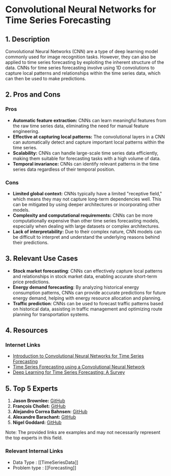 # Convolutional Neural Networks for Time Series Forecasting

## 1. Description
Convolutional Neural Networks (CNN) are a type of deep learning model commonly used for image recognition tasks. However, they can also be applied to time series forecasting by exploiting the inherent structure of the data. CNNs for time series forecasting involve using 1D convolutions to capture local patterns and relationships within the time series data, which can then be used to make predictions.

## 2. Pros and Cons

### Pros
- **Automatic feature extraction:** CNNs can learn meaningful features from the raw time series data, eliminating the need for manual feature engineering.
- **Effective at capturing local patterns:** The convolutional layers in a CNN can automatically detect and capture important local patterns within the time series.
- **Scalability:** CNNs can handle large-scale time series data efficiently, making them suitable for forecasting tasks with a high volume of data.
- **Temporal invariance:** CNNs can identify relevant patterns in the time series data regardless of their temporal position.

### Cons
- **Limited global context:** CNNs typically have a limited "receptive field," which means they may not capture long-term dependencies well. This can be mitigated by using deeper architectures or incorporating other models.
- **Complexity and computational requirements:** CNNs can be more computationally expensive than other time series forecasting models, especially when dealing with large datasets or complex architectures.
- **Lack of interpretability:** Due to their complex nature, CNN models can be difficult to interpret and understand the underlying reasons behind their predictions.

## 3. Relevant Use Cases
- **Stock market forecasting**: CNNs can effectively capture local patterns and relationships in stock market data, enabling accurate short-term price predictions.
- **Energy demand forecasting**: By analyzing historical energy consumption patterns, CNNs can provide accurate predictions for future energy demand, helping with energy resource allocation and planning.
- **Traffic prediction**: CNNs can be used to forecast traffic patterns based on historical data, assisting in traffic management and optimizing route planning for transportation systems.

## 4. Resources

### Internet Links
- [Introduction to Convolutional Neural Networks for Time Series Forecasting](https://machinelearningmastery.com/how-to-develop-convolutional-neural-network-models-for-time-series-forecasting/)
- [Time Series Forecasting using a Convolutional Neural Network](https://arxiv.org/abs/1703.04691)
- [Deep Learning for Time Series Forecasting: A Survey](https://arxiv.org/abs/1809.04356)

## 5. Top 5 Experts

1. **Jason Brownlee:** [GitHub](https://github.com/jbrownlee)
2. **François Chollet:** [GitHub](https://github.com/fchollet)
3. **Alejandro Correa Bahnsen:** [GitHub](https://github.com/albahnsen)
4. **Alexandre Barachant:** [GitHub](https://github.com/alexandrebarachant)
5. **Nigel Goddard:** [GitHub](https://github.com/nigelgoddard)

Note: The provided links are examples and may not necessarily represent the top experts in this field.


 ### Relevant Internal Links
- Data Type : [[TimeSeriesData]]
- Problem type : [[Forecasting]]
